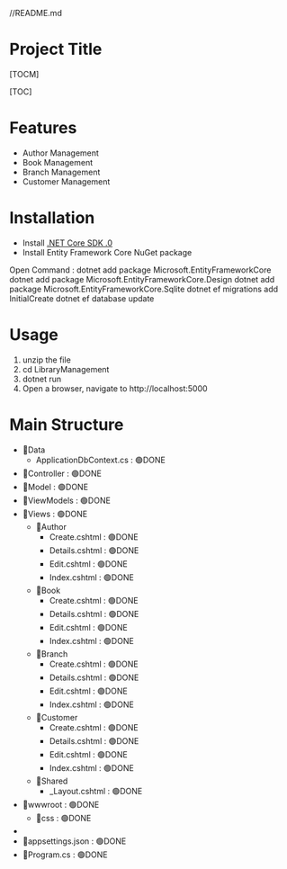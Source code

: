 //README.md
# Project Title
[TOCM]

[TOC]

# Features
- Author Management
- Book Management
- Branch Management
- Customer Management

# Installation
- Install [.NET Core SDK .0](https://dotnet.microsoft.com/download)
- Install Entity Framework Core NuGet package

Open Command :
dotnet add package Microsoft.EntityFrameworkCore
dotnet add package Microsoft.EntityFrameworkCore.Design
dotnet add package Microsoft.EntityFrameworkCore.Sqlite
dotnet ef migrations add InitialCreate
dotnet ef database update

# Usage
1. unzip the file
2. cd LibraryManagement
3. dotnet run
4. Open a browser, navigate to http://localhost:5000



# Main Structure
- 📂Data
    - ApplicationDbContext.cs : 🟢DONE
- 📂Controller  : 🟢DONE
- 📂Model       : 🟢DONE
- 📂ViewModels  : 🟢DONE
- 📂Views       : 🟢DONE
    - 📂Author
        - Create.cshtml  : 🟢DONE
        - Details.cshtml : 🟢DONE
        - Edit.cshtml    : 🟢DONE
        - Index.cshtml   : 🟢DONE
    - 📂Book
        - Create.cshtml  : 🟢DONE
        - Details.cshtml : 🟢DONE
        - Edit.cshtml    : 🟢DONE
        - Index.cshtml   : 🟢DONE
    - 📂Branch
        - Create.cshtml  : 🟢DONE
        - Details.cshtml : 🟢DONE
        - Edit.cshtml    : 🟢DONE
        - Index.cshtml   : 🟢DONE
    - 📂Customer
        - Create.cshtml  : 🟢DONE
        - Details.cshtml : 🟢DONE
        - Edit.cshtml    : 🟢DONE
        - Index.cshtml   : 🟢DONE
    - 📂Shared
        - _Layout.cshtml : 🟢DONE
- 📂wwwroot      : 🟢DONE
    - 📂css      : 🟢DONE
- 
- 📑appsettings.json    : 🟢DONE
- 📑Program.cs          : 🟢DONE
